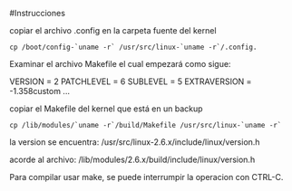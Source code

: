#Instrucciones

copiar el archivo .config en la carpeta fuente del kernel

	cp /boot/config-`uname -r` /usr/src/linux-`uname -r`/.config.

Examinar el archivo Makefile el cual empezará como sigue:

	
VERSION = 2
PATCHLEVEL = 6
SUBLEVEL = 5
EXTRAVERSION = -1.358custom
...
	

copiar el Makefile del kernel que está en un backup 

	cp /lib/modules/`uname -r`/build/Makefile /usr/src/linux-`uname -r`

la version se encuentra:
	/usr/src/linux-2.6.x/include/linux/version.h

acorde al archivo:
	/lib/modules/2.6.x/build/include/linux/version.h

Para compilar usar make, se puede interrumpir la operacion con CTRL-C.

